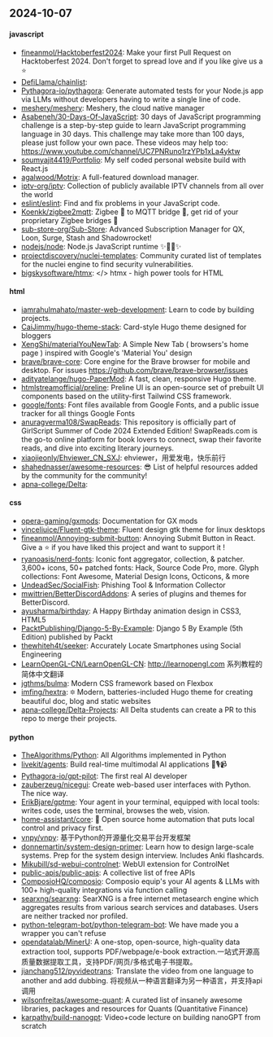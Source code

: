 ## 2024-10-07

#### javascript
* [fineanmol/Hacktoberfest2024](https://github.com/fineanmol/Hacktoberfest2024): Make your first Pull Request on Hacktoberfest 2024. Don't forget to spread love and if you like give us a ⭐️
* [DefiLlama/chainlist](https://github.com/DefiLlama/chainlist): 
* [Pythagora-io/pythagora](https://github.com/Pythagora-io/pythagora): Generate automated tests for your Node.js app via LLMs without developers having to write a single line of code.
* [meshery/meshery](https://github.com/meshery/meshery): Meshery, the cloud native manager
* [Asabeneh/30-Days-Of-JavaScript](https://github.com/Asabeneh/30-Days-Of-JavaScript): 30 days of JavaScript programming challenge is a step-by-step guide to learn JavaScript programming language in 30 days. This challenge may take more than 100 days, please just follow your own pace. These videos may help too: https://www.youtube.com/channel/UC7PNRuno1rzYPb1xLa4yktw
* [soumyajit4419/Portfolio](https://github.com/soumyajit4419/Portfolio): My self coded personal website build with React.js
* [agalwood/Motrix](https://github.com/agalwood/Motrix): A full-featured download manager.
* [iptv-org/iptv](https://github.com/iptv-org/iptv): Collection of publicly available IPTV channels from all over the world
* [eslint/eslint](https://github.com/eslint/eslint): Find and fix problems in your JavaScript code.
* [Koenkk/zigbee2mqtt](https://github.com/Koenkk/zigbee2mqtt): Zigbee 🐝 to MQTT bridge 🌉, get rid of your proprietary Zigbee bridges 🔨
* [sub-store-org/Sub-Store](https://github.com/sub-store-org/Sub-Store): Advanced Subscription Manager for QX, Loon, Surge, Stash and Shadowrocket!
* [nodejs/node](https://github.com/nodejs/node): Node.js JavaScript runtime ✨🐢🚀✨
* [projectdiscovery/nuclei-templates](https://github.com/projectdiscovery/nuclei-templates): Community curated list of templates for the nuclei engine to find security vulnerabilities.
* [bigskysoftware/htmx](https://github.com/bigskysoftware/htmx): </> htmx - high power tools for HTML

#### html
* [iamrahulmahato/master-web-development](https://github.com/iamrahulmahato/master-web-development): Learn to code by building projects.
* [CaiJimmy/hugo-theme-stack](https://github.com/CaiJimmy/hugo-theme-stack): Card-style Hugo theme designed for bloggers
* [XengShi/materialYouNewTab](https://github.com/XengShi/materialYouNewTab): A Simple New Tab ( browsers's home page ) inspired with Google's 'Material You' design
* [brave/brave-core](https://github.com/brave/brave-core): Core engine for the Brave browser for mobile and desktop. For issues https://github.com/brave/brave-browser/issues
* [adityatelange/hugo-PaperMod](https://github.com/adityatelange/hugo-PaperMod): A fast, clean, responsive Hugo theme.
* [htmlstreamofficial/preline](https://github.com/htmlstreamofficial/preline): Preline UI is an open-source set of prebuilt UI components based on the utility-first Tailwind CSS framework.
* [google/fonts](https://github.com/google/fonts): Font files available from Google Fonts, and a public issue tracker for all things Google Fonts
* [anuragverma108/SwapReads](https://github.com/anuragverma108/SwapReads): This repository is officially part of GirlScript Summer of Code 2024 Extended Edition! SwapReads.com is the go-to online platform for book lovers to connect, swap their favorite reads, and dive into exciting literary journeys.
* [xiaojieonly/Ehviewer_CN_SXJ](https://github.com/xiaojieonly/Ehviewer_CN_SXJ): ehviewer，用爱发电，快乐前行
* [shahednasser/awesome-resources](https://github.com/shahednasser/awesome-resources): 😎 List of helpful resources added by the community for the community!
* [apna-college/Delta](https://github.com/apna-college/Delta): 

#### css
* [opera-gaming/gxmods](https://github.com/opera-gaming/gxmods): Documentation for GX mods
* [vinceliuice/Fluent-gtk-theme](https://github.com/vinceliuice/Fluent-gtk-theme): Fluent design gtk theme for linux desktops
* [fineanmol/Annoying-submit-button](https://github.com/fineanmol/Annoying-submit-button): Annoying Submit Button in React. Give a ⭐️ if you have liked this project and want to support it !
* [ryanoasis/nerd-fonts](https://github.com/ryanoasis/nerd-fonts): Iconic font aggregator, collection, & patcher. 3,600+ icons, 50+ patched fonts: Hack, Source Code Pro, more. Glyph collections: Font Awesome, Material Design Icons, Octicons, & more
* [UndeadSec/SocialFish](https://github.com/UndeadSec/SocialFish): Phishing Tool & Information Collector
* [mwittrien/BetterDiscordAddons](https://github.com/mwittrien/BetterDiscordAddons): A series of plugins and themes for BetterDiscord.
* [ayusharma/birthday](https://github.com/ayusharma/birthday): A Happy Birthday animation design in CSS3, HTML5
* [PacktPublishing/Django-5-By-Example](https://github.com/PacktPublishing/Django-5-By-Example): Django 5 By Example (5th Edition) published by Packt
* [thewhiteh4t/seeker](https://github.com/thewhiteh4t/seeker): Accurately Locate Smartphones using Social Engineering
* [LearnOpenGL-CN/LearnOpenGL-CN](https://github.com/LearnOpenGL-CN/LearnOpenGL-CN): http://learnopengl.com 系列教程的简体中文翻译
* [jgthms/bulma](https://github.com/jgthms/bulma): Modern CSS framework based on Flexbox
* [imfing/hextra](https://github.com/imfing/hextra): 🔯 Modern, batteries-included Hugo theme for creating beautiful doc, blog and static websites
* [apna-college/Delta-Projects](https://github.com/apna-college/Delta-Projects): All Delta students can create a PR to this repo to merge their projects.

#### python
* [TheAlgorithms/Python](https://github.com/TheAlgorithms/Python): All Algorithms implemented in Python
* [livekit/agents](https://github.com/livekit/agents): Build real-time multimodal AI applications 🤖🎙️📹
* [Pythagora-io/gpt-pilot](https://github.com/Pythagora-io/gpt-pilot): The first real AI developer
* [zauberzeug/nicegui](https://github.com/zauberzeug/nicegui): Create web-based user interfaces with Python. The nice way.
* [ErikBjare/gptme](https://github.com/ErikBjare/gptme): Your agent in your terminal, equipped with local tools: writes code, uses the terminal, browses the web, vision.
* [home-assistant/core](https://github.com/home-assistant/core): 🏡 Open source home automation that puts local control and privacy first.
* [vnpy/vnpy](https://github.com/vnpy/vnpy): 基于Python的开源量化交易平台开发框架
* [donnemartin/system-design-primer](https://github.com/donnemartin/system-design-primer): Learn how to design large-scale systems. Prep for the system design interview. Includes Anki flashcards.
* [Mikubill/sd-webui-controlnet](https://github.com/Mikubill/sd-webui-controlnet): WebUI extension for ControlNet
* [public-apis/public-apis](https://github.com/public-apis/public-apis): A collective list of free APIs
* [ComposioHQ/composio](https://github.com/ComposioHQ/composio): Composio equip's your AI agents & LLMs with 100+ high-quality integrations via function calling
* [searxng/searxng](https://github.com/searxng/searxng): SearXNG is a free internet metasearch engine which aggregates results from various search services and databases. Users are neither tracked nor profiled.
* [python-telegram-bot/python-telegram-bot](https://github.com/python-telegram-bot/python-telegram-bot): We have made you a wrapper you can't refuse
* [opendatalab/MinerU](https://github.com/opendatalab/MinerU): A one-stop, open-source, high-quality data extraction tool, supports PDF/webpage/e-book extraction.一站式开源高质量数据提取工具，支持PDF/网页/多格式电子书提取。
* [jianchang512/pyvideotrans](https://github.com/jianchang512/pyvideotrans): Translate the video from one language to another and add dubbing. 将视频从一种语言翻译为另一种语言，并支持api调用
* [wilsonfreitas/awesome-quant](https://github.com/wilsonfreitas/awesome-quant): A curated list of insanely awesome libraries, packages and resources for Quants (Quantitative Finance)
* [karpathy/build-nanogpt](https://github.com/karpathy/build-nanogpt): Video+code lecture on building nanoGPT from scratch

